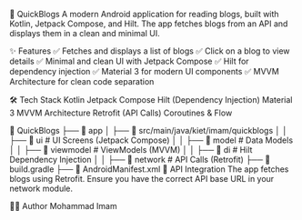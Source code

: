 📖 QuickBlogs
A modern Android application for reading blogs, built with Kotlin, Jetpack Compose, and Hilt. The app fetches blogs from an API and displays them in a clean and minimal UI.

✨ Features
✅ Fetches and displays a list of blogs
✅ Click on a blog to view details
✅ Minimal and clean UI with Jetpack Compose
✅ Hilt for dependency injection
✅ Material 3 for modern UI components
✅ MVVM Architecture for clean code separation

🛠️ Tech Stack
Kotlin
Jetpack Compose
Hilt (Dependency Injection)
Material 3
MVVM Architecture
Retrofit (API Calls)
Coroutines & Flow



📂 QuickBlogs
 ├── 📂 app
 │   ├── 📂 src/main/java/kiet/imam/quickblogs
 │   │   ├── 📂 ui       # UI Screens (Jetpack Compose)
 │   │   ├── 📂 model    # Data Models
 │   │   ├── 📂 viewmodel # ViewModels (MVVM)
 │   │   ├── 📂 di       # Hilt Dependency Injection
 │   │   ├── 📂 network  # API Calls (Retrofit)
 ├── 📜 build.gradle
 ├── 📜 AndroidManifest.xml
🔧 API Integration
The app fetches blogs using Retrofit. Ensure you have the correct API base URL in your network module.

👨‍💻 Author
Mohammad Imam













